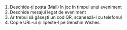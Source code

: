 1) Deschide-ți poșta (Mail) în joc în timpul unui eveniment
2) Deschide mesajul legat de eveniment
3) Ar trebui să găsești un cod QR, scanează-l cu telefonul
4) Copie URL-ul și lipește-l pe Genshin Wishes.
